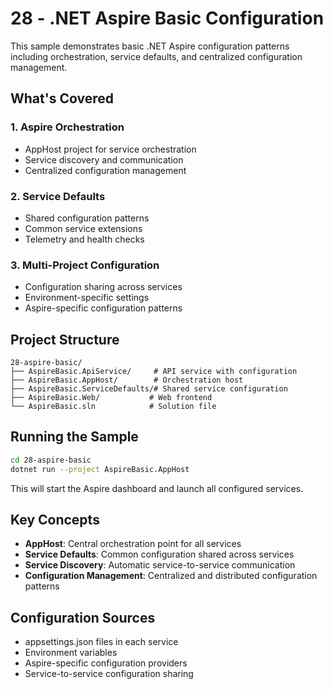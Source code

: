# 28 - .NET Aspire Basic Configuration

This sample demonstrates basic .NET Aspire configuration patterns including orchestration, service defaults, and centralized configuration management.

## What's Covered

### 1. Aspire Orchestration
- AppHost project for service orchestration
- Service discovery and communication
- Centralized configuration management

### 2. Service Defaults
- Shared configuration patterns
- Common service extensions
- Telemetry and health checks

### 3. Multi-Project Configuration
- Configuration sharing across services
- Environment-specific settings
- Aspire-specific configuration patterns

## Project Structure

```
28-aspire-basic/
├── AspireBasic.ApiService/     # API service with configuration
├── AspireBasic.AppHost/        # Orchestration host
├── AspireBasic.ServiceDefaults/# Shared service configuration
├── AspireBasic.Web/           # Web frontend
└── AspireBasic.sln            # Solution file
```

## Running the Sample

```bash
cd 28-aspire-basic
dotnet run --project AspireBasic.AppHost
```

This will start the Aspire dashboard and launch all configured services.

## Key Concepts

- **AppHost**: Central orchestration point for all services
- **Service Defaults**: Common configuration shared across services
- **Service Discovery**: Automatic service-to-service communication
- **Configuration Management**: Centralized and distributed configuration patterns

## Configuration Sources

- appsettings.json files in each service
- Environment variables
- Aspire-specific configuration providers
- Service-to-service configuration sharing
